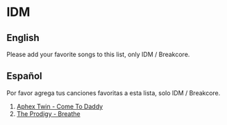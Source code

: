 # IDM

## English

Please add your favorite songs to this list, only IDM / Breakcore.

## Español

Por favor agrega tus canciones favoritas a esta lista, solo IDM / Breakcore.

1. [Aphex Twin - Come To Daddy](https://www.youtube.com/watch?v=TZ827lkktYs)
2. [The Prodigy - Breathe](https://www.youtube.com/watch?v=6_PAHbqq-o4)
